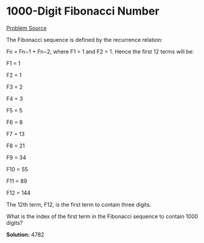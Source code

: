 # 1000-Digit Fibonacci Number

[Problem Source](https://projecteuler.net/problem=25)

The Fibonacci sequence is defined by the recurrence relation:

Fn = Fn−1 + Fn−2, where F1 = 1 and F2 = 1.
Hence the first 12 terms will be:

F1 = 1

F2 = 1

F3 = 2

F4 = 3

F5 = 5

F6 = 8

F7 = 13

F8 = 21

F9 = 34

F10 = 55

F11 = 89

F12 = 144

The 12th term, F12, is the first term to contain three digits.

What is the index of the first term in the Fibonacci sequence to contain 1000 digits?

**Solution:** 4782